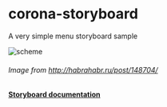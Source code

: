 corona-storyboard
=================
A very simple menu storyboard sample

![scheme](http://alpha.hstor.org/storage2/27f/a28/500/27fa2850035065d86a07561866dfb2c6.jpg)
###### Image from http://habrahabr.ru/post/148704/             

**[Storyboard documentation](http://docs.coronalabs.com/api/library/storyboard/)**
